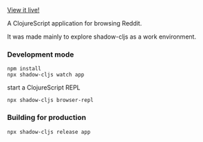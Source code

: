 [View it live!](https://turmolt.github.io/reddit-viewer/#)

A ClojureScript application for browsing Reddit.

It was made mainly to explore shadow-cljs as a work environment.

### Development mode
```
npm install
npx shadow-cljs watch app
```
start a ClojureScript REPL
```
npx shadow-cljs browser-repl
```
### Building for production

```
npx shadow-cljs release app
```

